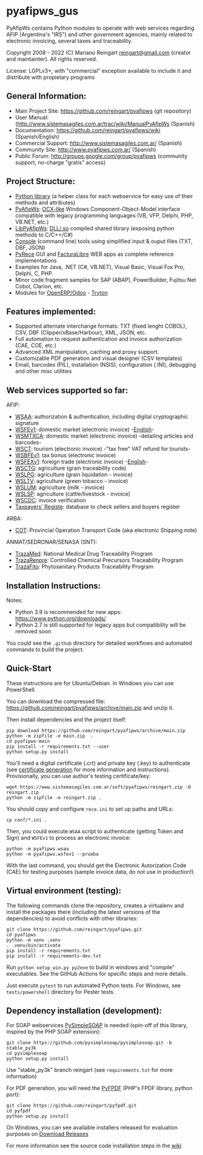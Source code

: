 pyafipws_gus 
========

PyAfipWs contains Python modules to operate with web services regarding AFIP (Argentina's "IRS") and other government agencies, mainly related to electronic invoicing, several taxes and traceability.

Copyright 2008 - 2022 (C) Mariano Reingart [reingart@gmail.com](mailto:reingart@gmail.com) (creator and maintainter). All rights reserved.

License: LGPLv3+, with "commercial" exception available to include it and distribute with propietary programs

General Information:
--------------------

 * Main Project Site: https://github.com/reingart/pyafipws (git repository)
 * User Manual: (http://www.sistemasagiles.com.ar/trac/wiki/ManualPyAfipWs (Spanish)
 * Documentation: https://github.com/reingart/pyafipws/wiki (Spanish/English)
 * Commercial Support: http://www.sistemasagiles.com.ar/ (Spanish)
 * Community Site: http://www.pyafipws.com.ar/ (Spanish)
 * Public Forum: http://groups.google.com/group/pyafipws (community support, no-charge "gratis" access)

Project Structure:
------------------

 * [Python library][1] (a helper class for each webservice for easy use of their methods and attributes)
 * [PyAfipWs][7]: [OCX-like][2] Windows Component-Object-Model interface compatible with legacy programming languages (VB, VFP, Delphi, PHP, VB.NET, etc.)
 * [LibPyAfipWs][8]: [DLL/.so][3] compiled shared library (exposing python methods to C/C++/C#) 
 * [Console][4] (command line) tools using simplified input & ouput files (TXT, DBF, JSON)
 * [PyRece][5] GUI and [FacturaLibre][6] WEB apps as complete reference implementations
 * Examples for Java, .NET (C#, VB.NET), Visual Basic, Visual Fox Pro, Delphi, C, PHP. 
 * Minor code fragment samples for SAP (ABAP), PowerBuilder, Fujitsu Net Cobol, Clarion, etc.
 * Modules for [OpenERP/Odoo][27] - [Tryton][28]
 
Features implemented:
---------------------

 * Supported alternate interchange formats: TXT (fixed lenght COBOL), CSV, DBF (Clipper/xBase/Harbour), XML, JSON, etc.
 * Full automation to request authentication and invoice authorization (CAE, COE, etc.)
 * Advanced XML manipulation, caching and proxy support.
 * Customizable PDF generation and visual designer (CSV templates)
 * Email, barcodes (PIL), installation (NSIS), configuration (.INI), debugging and other misc utilities

Web services supported so far:
------------------------------

AFIP:

 * [WSAA][10]: authorization & authentication, including digital cryptographic signature
 * [WSFEv1][11]: domestic market (electronic invoice) -[English][12]-
 * [WSMTXCA][22]: domestic market (electronic invoice) -detailing articles and barcodes-
 * [WSCT][22b]: tourism (electronic invoice) -"tax free" VAT refund for tourists- 
 * [WSBFEv1][13]: tax bonus (electronic invoice)
 * [WSFEXv1][14]: foreign trade (electronic invoice) -[English][15]-
 * [WSCTG][16]: agriculture (grain traceability code)
 * [WSLPG][17]: agriculture (grain liquidation - invoice)
 * [WSLTV][17b]: agriculture (green tobacco - invoice)
 * [WSLUM][17c]: agriculture (milk - invoice)
 * [WSLSP][17d]: agriculture (cattle/livestock - invoice)
 * [WSCDC][22]: invoice verification
 * [Taxpayers' Registe][26]: database to check sellers and buyers register

ARBA:

 * [COT][20]: Provincial Operation Transport Code (aka electronic Shipping note)

ANMAT/SEDRONAR/SENASA (SNT):

 * [TrazaMed][21]: National Medical Drug Traceability Program
 * [TrazaRenpre][24]: Controlled Chemical Precursors Traceability Program
 * [TrazaFito][25]: Phytosanitary Products Traceability Program

Installation Instructions:
--------------------------

Notes:
 * Python 3.9 is recommended for new apps: https://www.python.org/downloads/
 * Python 2.7 is still supported for legacy apps but compatibility will be removed soon

You could see the `.github` directory for detailed workflows and automated commands to build the project.

## Quick-Start

These instructions are for Ubuntu/Debian. In Windows you can use PowerShell.

You can download the compressed file: https://github.com/reingart/pyafipws/archive/main.zip and unzip it.

Then install dependencies and the project itself:
```
pip download https://github.com/reingart/pyafipws/archive/main.zip
python -m zipfile -e main.zip  .
cd pyafipws-main
pip install -r requirements.txt --user
python setup.py install
```

You'll need a digital certificate (.crt) and private key (.key) to authenticate 
(see [certificate generation][29] for more information and instructions).
Provisionally, you can use author's testing certificate/key:
```
wget https://www.sistemasagiles.com.ar/soft/pyafipws/reingart.zip -O reingart.zip
python -m zipfile -e reingart.zip .
```

You should copy and configure `rece.ini` to set up paths and URLs:
```
cp conf/*.ini .
```

Then, you could execute `WSAA` script to authenticate (getting Token and Sign)
and `WSFEv1` to process an electronic invoice:
```
python -m pyafipws.wsaa
python -m pyafipws.wsfev1 --prueba
```

With the last command, you should get the Electronic Autorization Code (CAE) 
for testing purposes (sample invoice data, do not use in production!).

## Virtual environment (testing):

The following commands clone the repository, creates a virtualenv and install
the packages there (including the latest versions of the dependencies) to avoid
conflicts with other libraries:
```
git clone https://github.com/reingart/pyafipws.git
cd pyafipws
python -m venv .venv
. .venv/bin/activate
pip install -r requirements.txt
pip install -r requirements-dev.txt
```

Run `python setup_win.py py2exe` to build in windows and "compile" executables.
See the GitHub Actions for specific steps and more details.

Just execute `pytest` to run automated Python tests.
For Windows, see `tests/powershell` directory for Pester tests.

## Dependency installation (development):

For SOAP webservices [PySimpleSOAP](https://github.com/pysimplesoap/pysimplesoap) is
needed (spin-off of this library, inspired by the PHP SOAP extension):

```
git clone https://github.com/pysimplesoap/pysimplesoap.git -b stable_py3k
cd pysimplesoap
python setup.py install
```

Use "stable_py3k" branch reingart (see `requirements.txt` for more information)

For PDF generation, you will need the [PyFPDF](https://github.com/reingart/pyfpdf)
(PHP's FPDF library, python port):

```
git clone https://github.com/reingart/pyfpdf.git
cd pyfpdf
python setup.py install
```

On Windows, you can see available installers released for evaluation purposes on
[Download Releases](https://github.com/reingart/pyafipws/releases)

For more information see the source code installation steps in the 
[wiki](https://github.com/reingart/pyafipws/wiki/InstalacionCodigoFuente)


 [1]: http://www.sistemasagiles.com.ar/trac/wiki/FacturaElectronicaPython
 [2]: http://www.sistemasagiles.com.ar/trac/wiki/OcxFacturaElectronica
 [3]: http://www.sistemasagiles.com.ar/trac/wiki/DllFacturaElectronica
 [4]: http://www.sistemasagiles.com.ar/trac/wiki/HerramientaFacturaElectronica
 [5]: http://www.sistemasagiles.com.ar/trac/wiki/PyRece
 [6]: http://www.sistemasagiles.com.ar/trac/wiki/FacturaLibre
 [7]: http://www.sistemasagiles.com.ar/trac/wiki/PyAfipWs
 [8]: http://www.sistemasagiles.com.ar/trac/wiki/LibPyAfipWs
 [10]: http://www.sistemasagiles.com.ar/trac/wiki/ManualPyAfipWs#ServicioWebdeAutenticaciónyAutorizaciónWSAA
 [11]: http://www.sistemasagiles.com.ar/trac/wiki/ProyectoWSFEv1
 [12]: https://github.com/reingart/pyafipws/wiki/WSFEv1
 [13]: http://www.sistemasagiles.com.ar/trac/wiki/BonosFiscales
 [14]: http://www.sistemasagiles.com.ar/trac/wiki/FacturaElectronicaExportacion
 [15]: https://github.com/reingart/pyafipws/wiki/WSFEX
 [16]: http://www.sistemasagiles.com.ar/trac/wiki/CodigoTrazabilidadGranos
 [17]: http://www.sistemasagiles.com.ar/trac/wiki/LiquidacionPrimariaGranos
 [17b]: http://www.sistemasagiles.com.ar/trac/wiki/LiquidacionTabacoVerde
 [17c]: http://www.sistemasagiles.com.ar/trac/wiki/LiquidacionUnicaMensualLecheria
 [17d]: http://www.sistemasagiles.com.ar/trac/wiki/LiquidacionSectorPecuario
 [20]: http://www.sistemasagiles.com.ar/trac/wiki/RemitoElectronicoCotArba
 [21]: http://www.sistemasagiles.com.ar/trac/wiki/TrazabilidadMedicamentos
 [22]: http://www.sistemasagiles.com.ar/trac/wiki/FacturaElectronicaMTXCAService
 [22b]: http://www.sistemasagiles.com.ar/trac/wiki/FacturaElectronicaComprobantesTurismo 
 [23]: http://www.sistemasagiles.com.ar/trac/wiki/ConstatacionComprobantes
 [24]: http://www.sistemasagiles.com.ar/trac/wiki/TrazabilidadPrecursoresQuimicos
 [25]: http://www.sistemasagiles.com.ar/trac/wiki/TrazabilidadProductosFitosanitarios
 [26]: http://www.sistemasagiles.com.ar/trac/wiki/PadronContribuyentesAFIP
 [27]: https://github.com/reingart/openerp_pyafipws
 [28]: https://github.com/tryton-ar/account_invoice_ar
 [29]: http://www.sistemasagiles.com.ar/trac/wiki/ManualPyAfipWs#Certificados
